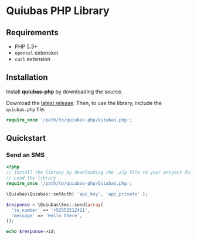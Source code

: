 # Quiubas PHP Library

## Requirements
- PHP 5.3+
- `openssl` extension
- `curl` extension

## Installation

Install **quiubas-php** by downloading the source.

Download the [latest release](https://github.com/quiubas/quiubas-php/zipball/master). Then, to use the library, include the `quiubas.php` file.

```php
require_once '/path/to/quiubas-php/Quiubas.php';
```

## Quickstart

### Send an SMS

```php
<?php
// Install the library by downloading the .zip file to your project folder.
// Load the library
require_once '/path/to/quiubas-php/Quiubas.php';

\Quiubas\Quiubas::setAuth( 'api_key', 'api_private' );

$response = \Quiubas\Sms::send(array(
  'to_number' => '+52552512421',
  'message' => 'Hello there',
));

echo $response->id;
```
